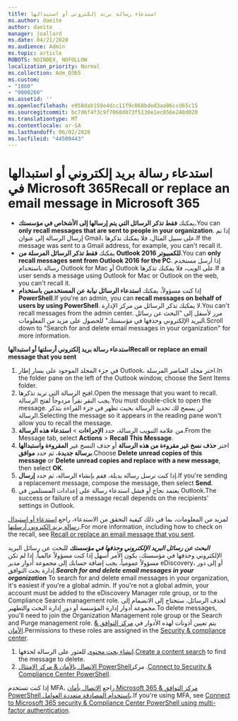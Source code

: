 ```yaml
---
title: استدعاء رسالة بريد إلكتروني أو استبدالها
ms.author: daeite
author: daeite
manager: joallard
ms.date: 04/21/2020
ms.audience: Admin
ms.topic: article
ROBOTS: NOINDEX, NOFOLLOW
localization_priority: Normal
ms.collection: Adm_O365
ms.custom:
- "1860"
- "9000260"
ms.assetid: ''
ms.openlocfilehash: e958dab159e4dcc11f9c068bded3aa06ccd65c15
ms.sourcegitcommit: bc7d6f4f3c9f7060d073f5130e1ec856e248d020
ms.translationtype: MT
ms.contentlocale: ar-SA
ms.lasthandoff: 06/02/2020
ms.locfileid: "44509443"
---
```

# <a name="recall-or-replace-an-email-message-in-microsoft-365"></a><span data-ttu-id="9b08b-102">استدعاء رسالة بريد إلكتروني أو استبدالها في Microsoft 365</span><span class="sxs-lookup"><span data-stu-id="9b08b-102">Recall or replace an email message in Microsoft 365</span></span>

- <span data-ttu-id="9b08b-103">يمكنك **فقط تذكر الرسائل التي يتم إرسالها إلى الأشخاص في مؤسستك.**</span><span class="sxs-lookup"><span data-stu-id="9b08b-103">You can **only recall messages that are sent to people in your organization**.</span></span> <span data-ttu-id="9b08b-104">إذا تم إرسال الرسالة إلى عنوان Gmail، على سبيل المثال، فلا يمكنك تذكرها.</span><span class="sxs-lookup"><span data-stu-id="9b08b-104">If the message was sent to a Gmail address, for example, you can't recall it.</span></span>
- <span data-ttu-id="9b08b-105">يمكنك **فقط تذكر الرسائل المرسلة من Outlook 2016 للكمبيوتر**.</span><span class="sxs-lookup"><span data-stu-id="9b08b-105">You can **only recall messages sent from Outlook 2016 for the PC**.</span></span> <span data-ttu-id="9b08b-106">إذا أرسل مستخدم رسالة باستخدام Outlook for Mac أو Outlook على الويب، فلا يمكنك تذكرها.</span><span class="sxs-lookup"><span data-stu-id="9b08b-106">If a user sends a message using Outlook for Mac or Outlook on the web, you can't recall it.</span></span>
- <span data-ttu-id="9b08b-107">إذا كنت مسؤولاً، يمكنك **استدعاء الرسائل نيابة عن المستخدمين باستخدام PowerShell**.</span><span class="sxs-lookup"><span data-stu-id="9b08b-107">If you're an admin, you can **recall messages on behalf of users by using PowerShell**.</span></span> <span data-ttu-id="9b08b-108">لا يمكنك تذكر الرسائل من مركز الإدارة.</span><span class="sxs-lookup"><span data-stu-id="9b08b-108">You can't recall messages from the admin center.</span></span> <span data-ttu-id="9b08b-109">مرر لأسفل إلى "البحث عن رسائل البريد الإلكتروني وحذفها في مؤسستك" للحصول على مزيد من المعلومات.</span><span class="sxs-lookup"><span data-stu-id="9b08b-109">Scroll down to "Search for and delete email messages in your organization" for more information.</span></span>

<span data-ttu-id="9b08b-110">**استدعاء رسالة بريد إلكتروني أرسلتها أو استبدالها**</span><span class="sxs-lookup"><span data-stu-id="9b08b-110">**Recall or replace an email message that you sent**</span></span>

1. <span data-ttu-id="9b08b-111">في جزء المجلد الموجود على يسار إطار Outlook، اختر مجلد العناصر المرسلة.</span><span class="sxs-lookup"><span data-stu-id="9b08b-111">In the folder pane on the left of the Outlook window, choose the Sent Items folder.</span></span>
2. <span data-ttu-id="9b08b-112">افتح الرسالة التي تريد تذكرها.</span><span class="sxs-lookup"><span data-stu-id="9b08b-112">Open the message that you want to recall.</span></span> <span data-ttu-id="9b08b-113">يجب النقر نقراً مزدوجاً لفتح الرسالة.</span><span class="sxs-lookup"><span data-stu-id="9b08b-113">You must double-click to open the message.</span></span> <span data-ttu-id="9b08b-114">لن يسمح لك تحديد الرسالة بحيث تظهر في جزء القراءة بتذكر الرسالة.</span><span class="sxs-lookup"><span data-stu-id="9b08b-114">Selecting the message so it appears in the reading pane won't allow you to recall the message.</span></span>
3. <span data-ttu-id="9b08b-115">من علامة التبويب الرسالة، حدد **الإجراءات**  >  **استدعاء هذه الرسالة**.</span><span class="sxs-lookup"><span data-stu-id="9b08b-115">From the Message tab, select **Actions** > **Recall This Message**.</span></span>
4. <span data-ttu-id="9b08b-116">اختر **حذف نسخ غير مقروءة من هذه الرسالة** أو حذف النسخ غير **المقروءة واستبدالها برسالة جديدة**، ثم حدد **موافق**.</span><span class="sxs-lookup"><span data-stu-id="9b08b-116">Choose **Delete unread copies of this message** or **Delete unread copies and replace with a new message**, then select **OK**.</span></span>
5. <span data-ttu-id="9b08b-117">إذا كنت ترسل رسالة بديلة، فقم بإنشاء الرسالة، ثم حدد **إرسال**.</span><span class="sxs-lookup"><span data-stu-id="9b08b-117">If you're sending a replacement message, compose the message, then select **Send**.</span></span>
6. <span data-ttu-id="9b08b-118">يعتمد نجاح أو فشل استدعاء رسالة على إعدادات المستلمين في Outlook.</span><span class="sxs-lookup"><span data-stu-id="9b08b-118">The success or failure of a message recall depends on the recipients' settings in Outlook.</span></span>

<span data-ttu-id="9b08b-119">لمزيد من المعلومات، بما في ذلك كيفية التحقق من الاستدعاء، راجع [استدعاء أو استبدال رسالة بريد إلكتروني أرسلتها](https://support.office.com/article/35027f88-d655-4554-b4f8-6c0729a723a0).</span><span class="sxs-lookup"><span data-stu-id="9b08b-119">For more information, including how to check on the recall, see [Recall or replace an email message that you sent](https://support.office.com/article/35027f88-d655-4554-b4f8-6c0729a723a0).</span></span>

<span data-ttu-id="9b08b-120">***البحث عن رسائل البريد الإلكتروني وحذفها في مؤسستك*** للبحث عن رسائل البريد الإلكتروني وحذفها في مؤسستك، يكون الأمر أسهل إذا كنت مسؤولاً عالمياً. إذا لم تكن مسؤولاً عمومياً، يجب إضافة حسابك إلى مجموعة أدوار مدير eDiscovery، أو إلى دور إدارة بحث التوافق.</span><span class="sxs-lookup"><span data-stu-id="9b08b-120">***Search for and delete email messages in your organization*** To search for and delete email messages in your organization, it's easiest if you're a global admin. If you're not a global admin, your account must be added to the eDiscovery Manager role group, or to the Compliance Search management role.</span></span> <span data-ttu-id="9b08b-121">لحذف الرسائل، ستحتاج إلى الانضمام إلى مجموعة أدوار إدارة المؤسسة أو دور إدارة البحث والتطهير.</span><span class="sxs-lookup"><span data-stu-id="9b08b-121">To delete messages, you'll need to join the Organization Management role group or the Search and Purge management role.</span></span> <span data-ttu-id="9b08b-122">يتم تعيين أذونات لهذه الأدوار في [مركز التوافق & الأمان](https://protection.office.com/).</span><span class="sxs-lookup"><span data-stu-id="9b08b-122">Permissions to these roles are assigned in the [Security & compliance center](https://protection.office.com/).</span></span>

1. <span data-ttu-id="9b08b-123">[إنشاء بحث محتوى](https://docs.microsoft.com/microsoft-365/compliance/content-search) للعثور على الرسالة لحذفها.</span><span class="sxs-lookup"><span data-stu-id="9b08b-123">[Create a content search](https://docs.microsoft.com/microsoft-365/compliance/content-search) to find the message to delete.</span></span>
2. <span data-ttu-id="9b08b-124">[الاتصال بالأمان & مركز الامتثال PowerShell](https://docs.microsoft.com/powershell/exchange/office-365-scc/connect-to-scc-powershell/connect-to-scc-powershell?view=exchange-ps)مركز .</span><span class="sxs-lookup"><span data-stu-id="9b08b-124">[Connect to Security & Compliance Center PowerShell](https://docs.microsoft.com/powershell/exchange/office-365-scc/connect-to-scc-powershell/connect-to-scc-powershell?view=exchange-ps).</span></span> 

<span data-ttu-id="9b08b-125">إذا كنت تستخدم MFA، راجع [الاتصال بأمان Microsoft 365 & مركز التوافق PowerShell باستخدام المصادقة متعددة العوامل](https://docs.microsoft.com/powershell/exchange/office-365-scc/connect-to-scc-powershell/mfa-connect-to-scc-powershell?view=exchange-ps).</span><span class="sxs-lookup"><span data-stu-id="9b08b-125">If you're using MFA, see [Connect to Microsoft 365 security & Compliance Center PowerShell using multi-factor authentication](https://docs.microsoft.com/powershell/exchange/office-365-scc/connect-to-scc-powershell/mfa-connect-to-scc-powershell?view=exchange-ps).</span></span> 
